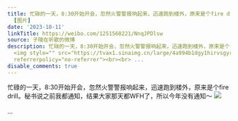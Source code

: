 ```yaml
---
title: 忙碌的一天，8:30开始开会，忽然火警警报响起来，迅速跑到楼外，原来是个fire drill。秘书说之前我都通知，结果大家那天都WFH了，所以今年没有通知～
  [图片]
date: '2023-10-11'
linkTitle: https://weibo.com/1251560221/NnqJPDlsw
source: 子陵在听歌的微博
description: 忙碌的一天，8:30开始开会，忽然火警警报响起来，迅速跑到楼外，原来是个fire drill。秘书说之前我都通知，结果大家那天都WFH了，所以今年没有通知～
  <img style="" src="https://tvax1.sinaimg.cn/large/4a994b1dgy1hirvsgyrpkj235s2dcnpg.jpg"
  referrerpolicy="no-referrer"><br><br> ...
disable_comments: true
---
```

忙碌的一天，8:30开始开会，忽然火警警报响起来，迅速跑到楼外，原来是个fire drill。秘书说之前我都通知，结果大家那天都WFH了，所以今年没有通知～ <img style="" src="https://tvax1.sinaimg.cn/large/4a994b1dgy1hirvsgyrpkj235s2dcnpg.jpg" referrerpolicy="no-referrer"><br><br> ...
